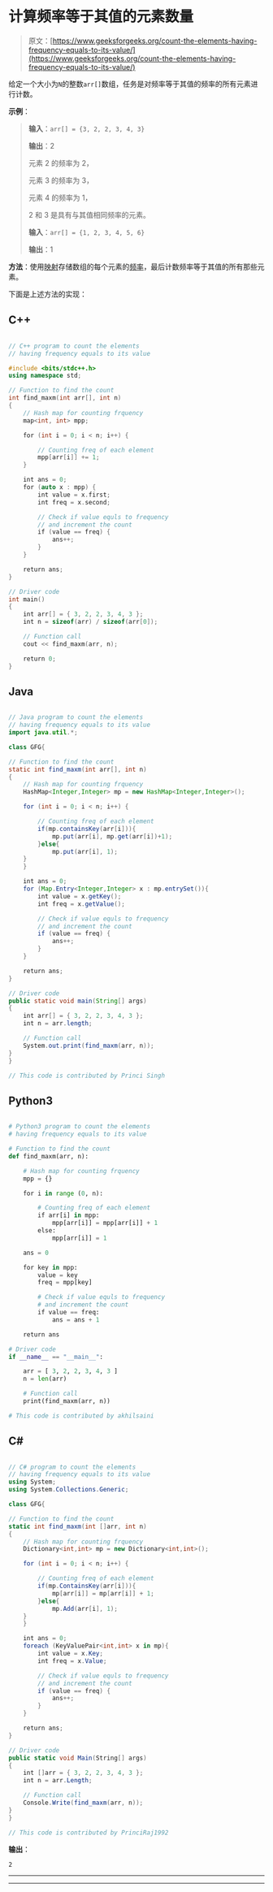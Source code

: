 # 计算频率等于其值的元素数量

> 原文：[https://www.geeksforgeeks.org/count-the-elements-having-frequency-equals-to-its-value/](https://www.geeksforgeeks.org/count-the-elements-having-frequency-equals-to-its-value/)



给定一个大小为`N`的整数`arr[]`数组，任务是对频率等于其值的频率的所有元素进行计数。

**示例**：

> **输入**：`arr[] = {3, 2, 2, 3, 4, 3}`
>
> **输出**：2
>
> 元素 2 的频率为 2，
>
> 元素 3 的频率为 3，
>
> 元素 4 的频率为 1，
>
> 2 和 3 是具有与其值相同频率的元素。
> 
> **输入**：`arr[] = {1, 2, 3, 4, 5, 6}`
>
> **输出**：1

**方法**：使用[映射](http://www.geeksforgeeks.org/map-associative-containers-the-c-standard-template-library-stl/)存储数组的每个元素的[频率](https://www.geeksforgeeks.org/counting-frequencies-of-array-elements/)，最后计数频率等于其值的所有那些元素。

下面是上述方法的实现：

## C++

```cpp

// C++ program to count the elements
// having frequency equals to its value

#include <bits/stdc++.h>
using namespace std;

// Function to find the count
int find_maxm(int arr[], int n)
{
    // Hash map for counting frquency
    map<int, int> mpp;

    for (int i = 0; i < n; i++) {

        // Counting freq of each element
        mpp[arr[i]] += 1;
    }

    int ans = 0;
    for (auto x : mpp) {
        int value = x.first;
        int freq = x.second;

        // Check if value equls to frequency
        // and increment the count
        if (value == freq) {
            ans++;
        }
    }

    return ans;
}

// Driver code
int main()
{
    int arr[] = { 3, 2, 2, 3, 4, 3 };
    int n = sizeof(arr) / sizeof(arr[0]);

    // Function call
    cout << find_maxm(arr, n);

    return 0;
}

```

## Java

```java

// Java program to count the elements
// having frequency equals to its value
import java.util.*;

class GFG{

// Function to find the count
static int find_maxm(int arr[], int n)
{
    // Hash map for counting frquency
    HashMap<Integer,Integer> mp = new HashMap<Integer,Integer>();

    for (int i = 0; i < n; i++) {

        // Counting freq of each element
        if(mp.containsKey(arr[i])){
            mp.put(arr[i], mp.get(arr[i])+1);
        }else{
            mp.put(arr[i], 1);
    }
    }

    int ans = 0;
    for (Map.Entry<Integer,Integer> x : mp.entrySet()){
        int value = x.getKey();
        int freq = x.getValue();

        // Check if value equls to frequency
        // and increment the count
        if (value == freq) {
            ans++;
        }
    }

    return ans;
}

// Driver code
public static void main(String[] args)
{
    int arr[] = { 3, 2, 2, 3, 4, 3 };
    int n = arr.length;

    // Function call
    System.out.print(find_maxm(arr, n)); 
}
}

// This code is contributed by Princi Singh

```

## Python3

```py

# Python3 program to count the elements
# having frequency equals to its value

# Function to find the count
def find_maxm(arr, n):

    # Hash map for counting frquency
    mpp = {}

    for i in range (0, n):

        # Counting freq of each element
        if arr[i] in mpp:
            mpp[arr[i]] = mpp[arr[i]] + 1
        else:
            mpp[arr[i]] = 1

    ans = 0

    for key in mpp:
        value = key
        freq = mpp[key]

        # Check if value equls to frequency
        # and increment the count
        if value == freq:
            ans = ans + 1

    return ans

# Driver code
if __name__ == "__main__":

    arr = [ 3, 2, 2, 3, 4, 3 ]
    n = len(arr)

    # Function call
    print(find_maxm(arr, n))

# This code is contributed by akhilsaini

```

## C#

```cs

// C# program to count the elements
// having frequency equals to its value
using System;
using System.Collections.Generic;

class GFG{

// Function to find the count
static int find_maxm(int []arr, int n)
{
    // Hash map for counting frquency
    Dictionary<int,int> mp = new Dictionary<int,int>();

    for (int i = 0; i < n; i++) {

        // Counting freq of each element
        if(mp.ContainsKey(arr[i])){
            mp[arr[i]] = mp[arr[i]] + 1;
        }else{
            mp.Add(arr[i], 1);
    }
    }

    int ans = 0;
    foreach (KeyValuePair<int,int> x in mp){
        int value = x.Key;
        int freq = x.Value;

        // Check if value equls to frequency
        // and increment the count
        if (value == freq) {
            ans++;
        }
    }

    return ans;
}

// Driver code
public static void Main(String[] args)
{
    int []arr = { 3, 2, 2, 3, 4, 3 };
    int n = arr.Length;

    // Function call
    Console.Write(find_maxm(arr, n)); 
}
}

// This code is contributed by PrinciRaj1992

```

**输出**： 

```
2

```



* * *

* * *



